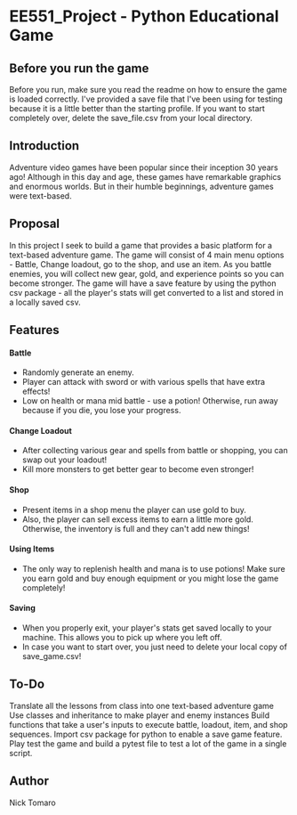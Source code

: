 # EE551_Project - Python Educational Game
## Before you run the game
Before you run, make sure you read the readme on how to ensure the game is loaded correctly. I've provided a save file that I've been using for testing because it is a little better than the starting profile. If you want to start completely over, delete the save_file.csv from your local directory.
 
## Introduction
Adventure video games have been popular since their inception 30 years ago! Although in this day and age, these games have remarkable graphics and enormous worlds. But in their humble beginnings, adventure games were text-based.

## Proposal
In this project I seek to build a game that provides a basic platform for a text-based adventure game. The game will consist of 4 main menu options - Battle, Change loadout, go to the shop, and use an item. As you battle enemies, you will collect new gear, gold, and experience points so you can become stronger. The game will have a save feature by using the python csv package - all the player's stats will get converted to a list and stored in a locally saved csv.

## Features
#### Battle
- Randomly generate an enemy.
- Player can attack with sword or with various spells that have extra effects!
- Low on health or mana mid battle - use a potion! Otherwise, run away because if you die, you lose your progress.
#### Change Loadout
- After collecting various gear and spells from battle or shopping, you can swap out your loadout!
- Kill more monsters to get better gear to become even stronger!
#### Shop
- Present items in a shop menu the player can use gold to buy.
- Also, the player can sell excess items to earn a little more gold. Otherwise, the inventory is full and they can't add new things!
#### Using Items
- The only way to replenish health and mana is to use potions! Make sure you earn gold and buy enough equipment or you might lose the game completely!
#### Saving
- When you properly exit, your player's stats get saved locally to your machine. This allows you to pick up where you left off.
- In case you want to start over, you just need to delete your local copy of save_game.csv!
## To-Do
Translate all the lessons from class into one text-based adventure game
Use classes and inheritance to make player and enemy instances
Build functions that take a user's inputs to execute battle, loadout, item, and shop sequences.
Import csv package for python to enable a save game feature.
Play test the game and build a pytest file to test a lot of the game in a single script.
## Author
Nick Tomaro
